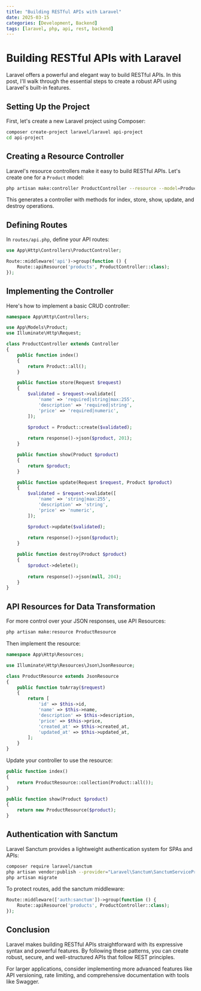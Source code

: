 ```yaml
---
title: "Building RESTful APIs with Laravel"
date: 2025-03-15
categories: [Development, Backend]
tags: [laravel, php, api, rest, backend]
---
```


# Building RESTful APIs with Laravel

Laravel offers a powerful and elegant way to build RESTful APIs. In this post, I'll walk through the essential steps to create a robust API using Laravel's built-in features.

## Setting Up the Project

First, let's create a new Laravel project using Composer:

```bash
composer create-project laravel/laravel api-project
cd api-project
```

## Creating a Resource Controller

Laravel's resource controllers make it easy to build RESTful APIs. Let's create one for a `Product` model:

```bash
php artisan make:controller ProductController --resource --model=Product
```

This generates a controller with methods for index, store, show, update, and destroy operations.

## Defining Routes

In `routes/api.php`, define your API routes:

```php
use App\Http\Controllers\ProductController;

Route::middleware('api')->group(function () {
    Route::apiResource('products', ProductController::class);
});
```

## Implementing the Controller

Here's how to implement a basic CRUD controller:

```php
namespace App\Http\Controllers;

use App\Models\Product;
use Illuminate\Http\Request;

class ProductController extends Controller
{
    public function index()
    {
        return Product::all();
    }

    public function store(Request $request)
    {
        $validated = $request->validate([
            'name' => 'required|string|max:255',
            'description' => 'required|string',
            'price' => 'required|numeric',
        ]);

        $product = Product::create($validated);
        
        return response()->json($product, 201);
    }

    public function show(Product $product)
    {
        return $product;
    }

    public function update(Request $request, Product $product)
    {
        $validated = $request->validate([
            'name' => 'string|max:255',
            'description' => 'string',
            'price' => 'numeric',
        ]);

        $product->update($validated);
        
        return response()->json($product);
    }

    public function destroy(Product $product)
    {
        $product->delete();
        
        return response()->json(null, 204);
    }
}
```

## API Resources for Data Transformation

For more control over your JSON responses, use API Resources:

```bash
php artisan make:resource ProductResource
```

Then implement the resource:

```php
namespace App\Http\Resources;

use Illuminate\Http\Resources\Json\JsonResource;

class ProductResource extends JsonResource
{
    public function toArray($request)
    {
        return [
            'id' => $this->id,
            'name' => $this->name,
            'description' => $this->description,
            'price' => $this->price,
            'created_at' => $this->created_at,
            'updated_at' => $this->updated_at,
        ];
    }
}
```

Update your controller to use the resource:

```php
public function index()
{
    return ProductResource::collection(Product::all());
}

public function show(Product $product)
{
    return new ProductResource($product);
}
```

## Authentication with Sanctum

Laravel Sanctum provides a lightweight authentication system for SPAs and APIs:

```bash
composer require laravel/sanctum
php artisan vendor:publish --provider="Laravel\Sanctum\SanctumServiceProvider"
php artisan migrate
```

To protect routes, add the sanctum middleware:

```php
Route::middleware(['auth:sanctum'])->group(function () {
    Route::apiResource('products', ProductController::class);
});
```

## Conclusion

Laravel makes building RESTful APIs straightforward with its expressive syntax and powerful features. By following these patterns, you can create robust, secure, and well-structured APIs that follow REST principles.

For larger applications, consider implementing more advanced features like API versioning, rate limiting, and comprehensive documentation with tools like Swagger.